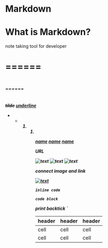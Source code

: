 # Markdown

# What is Markdown?

note taking tool for developer

<h1>
======

# <h1>

<h2>
------

## <h2>
### <h3>
#### <h4>
##### <h5>
###### <h6>

*<em>*
_<em>_
**<strong>**
__<strong>__
~~tilde~~
<u>underline</u>

- <ul>
- <ul>

1. <ol>
2. <ol>

[name](link)
[name](link "description")
[name][reference]

[reference]: link
[reference]: link "description"

URL
<URL>

![text](image)
![text](image "description")
![text][reference]

[reference]: image
[reference]: image "description"

connect image and link

[![text](image)](link)

`inline code`

```language
code block
```

print backtick
\`

header | header | header
---    |---     |---
cell   | cell   | cell
cell   | cell   | cell
